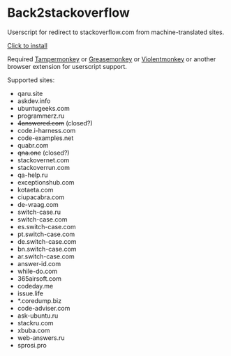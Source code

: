 # Back2stackoverflow

Userscript for redirect to stackoverflow.com from machine-translated sites.

[Click to install](https://raw.githubusercontent.com/Taraflex/Back2stackoverflow/master/back2stackoverflow.user.js)

Required [Tampermonkey](https://tampermonkey.net/) or [Greasemonkey](https://www.greasespot.net/) or [Violentmonkey](https://violentmonkey.github.io/get-it/) or another browser extension for userscript support.

Supported sites:
- qaru.site
- askdev.info
- ubuntugeeks.com
- programmerz.ru
- ~~4answered.com~~ (closed?)
- code.i-harness.com
- code-examples.net
- quabr.com
- ~~qna.one~~ (closed?)
- stackovernet.com
- stackoverrun.com
- qa-help.ru
- exceptionshub.com
- kotaeta.com
- ciupacabra.com
- de-vraag.com
- switch-case.ru
- switch-case.com
- es.switch-case.com
- pt.switch-case.com
- de.switch-case.com
- bn.switch-case.com
- ar.switch-case.com
- answer-id.com
- while-do.com
- 365airsoft.com
- codeday.me
- issue.life
- *.coredump.biz
- code-adviser.com
- ask-ubuntu.ru
- stackru.com
- xbuba.com
- web-answers.ru
- sprosi.pro
